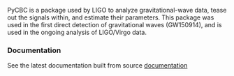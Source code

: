 PyCBC is a package used by LIGO to analyze gravitational-wave data, tease out the signals within, and estimate their parameters. This package was used in the first direct detection of gravitational waves (GW150914), and is used in the ongoing analysis of LIGO/Virgo data.

<script src="https://raw.githubusercontent.com/mattboldt/typed.js/v1.1.7/js/typed.js" charset="utf-8"></script>
<script type="text/javascript">
	document.addEventListener("DOMContentLoaded", function(){
		Typed.new(".element", {
			strings: ["docker pull pycbc/pycbc-el7", "docker run -it pycbc/pycbc-el7 /bin/bash -l"],
			typeSpeed: 0
		});
	});
</script>


### Documentation

See the latest documentation built from source
[documentation](pycbc/latest/html/)


